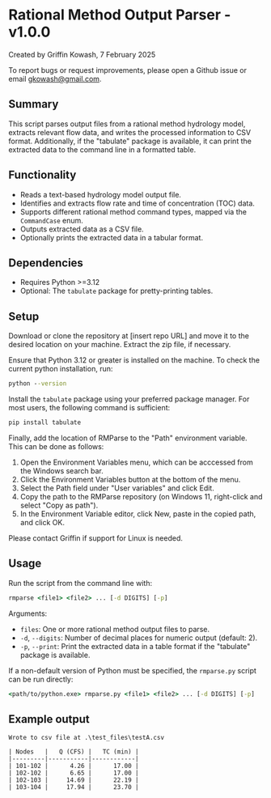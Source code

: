 # Rational Method Output Parser - v1.0.0
Created by Griffin Kowash, 7 February 2025

To report bugs or request improvements, please open a Github issue or email gkowash@gmail.com.

## Summary
This script parses output files from a rational method hydrology model, extracts relevant
flow data, and writes the processed information to CSV format. Additionally, if the 
"tabulate" package is available, it can print the extracted data to the command line in a formatted table.

## Functionality
- Reads a text-based hydrology model output file.
- Identifies and extracts flow rate and time of concentration (TOC) data.
- Supports different rational method command types, mapped via the `CommandCase` enum.
- Outputs extracted data as a CSV file.
- Optionally prints the extracted data in a tabular format.

## Dependencies
- Requires Python >=3.12
- Optional: The `tabulate` package for pretty-printing tables.

## Setup
Download or clone the repository at [insert repo URL] and move it to the desired location on your machine. Extract the zip file, if necessary.

Ensure that Python 3.12 or greater is installed on the machine. To check the current python installation, run:

```bat
python --version
```

Install the `tabulate` package using your preferred package manager. For most users, the following command is sufficient:

```bat
pip install tabulate
```

Finally, add the location of RMParse to the "Path" environment variable. This can be done as follows:
1. Open the Environment Variables menu, which can be acccessed from the Windows search bar.
2. Click the Environment Variables button at the bottom of the menu.
3. Select the Path field under "User variables" and click Edit.
4. Copy the path to the RMParse repository (on Windows 11, right-click and select "Copy as path").
5. In the Environment Variable editor, click New, paste in the copied path, and click OK.

Please contact Griffin if support for Linux is needed.

## Usage
Run the script from the command line with:

```bat
rmparse <file1> <file2> ... [-d DIGITS] [-p]
```

Arguments:
- `files`: One or more rational method output files to parse.
- `-d`, `--digits`: Number of decimal places for numeric output (default: 2).
- `-p`, `--print`: Print the extracted data in a table format if the "tabulate" package is available.

<!-- A set of input files for testing purposes is provided at `RMParse/test_files`. -->

If a non-default version of Python must be specified, the `rmparse.py` script can be run directly:

```bat
<path/to/python.exe> rmparse.py <file1> <file2> ... [-d DIGITS] [-p]
```

## Example output

```text
Wrote to csv file at .\test_files\testA.csv

| Nodes   |   Q (CFS) |   TC (min) |
|---------|-----------|------------|
| 101-102 |      4.26 |      17.00 |
| 102-102 |      6.65 |      17.00 |
| 102-103 |     14.69 |      22.19 |
| 103-104 |     17.94 |      23.70 |
```